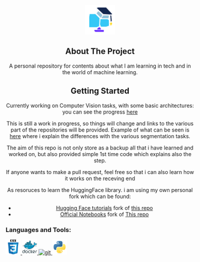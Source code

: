 
<!-- PROJECT LOGO -->
<br />
<div align="center">
  <a href="https://github.com/github_username/repo_name">
    <img src="icons-machine-learning-64.png" alt="Logo" width="80" height="80">
  </a>


<!-- ABOUT THE PROJECT -->
## About The Project

A personal repository for contents about what I am learning in tech and in the world of machine learning. 

<!-- GETTING STARTED -->
## Getting Started

Currently working on Computer Vision tasks, with some basic architectures: you can see the progress [here](learn_anything/ComputerVision/README.md)

This is still a work in progress, so things will change and links to the various part of the repositories will be provided. Example of what can be seen is [here](learn_anything/Segmentation/README.md) where i explain the differences with the various segmentation tasks. 

The aim of this repo is not only store as a backup all that i have learned and worked on, but also provided simple 1st time code which explains also the step. 

If anyone wants to make a pull request, feel free so that i can also learn how it works on the receving end

As resoruces to learn the HuggingFace library. i am using my own personal fork which can be found: 

* [Hugging Face tutorials](https://github.com/iltranqui/Transformers-Tutorials-raptor) fork of [this repo](https://github.com/NielsRogge/Transformers-Tutorials)
* [Official Notebooks](https://github.com/iltranqui/notebookshf) fork of [This repo](https://github.com/huggingface/notebooks)


<h3 align="left">Languages and Tools:</h3>
<p align="left">
</a> <a href="https://www.w3schools.com/css/" target="_blank">
<img src="https://raw.githubusercontent.com/devicons/devicon/master/icons/css3/css3-original-wordmark.svg" alt="css3" width="40" height="40"/> 
</a> <a href="https://www.docker.com/" target="_blank"> <img src="https://raw.githubusercontent.com/devicons/devicon/master/icons/docker/docker-original-wordmark.svg" alt="docker" width="40" height="40"/> </a>
<a href="https://git-scm.com/" target="_blank"> <img src="https://www.vectorlogo.zone/logos/git-scm/git-scm-icon.svg" alt="git" width="40" height="40"/> </a> 
<a href="https://www.python.org" target="_blank"> <img src="https://raw.githubusercontent.com/devicons/devicon/master/icons/python/python-original.svg" alt="python" width="40" height="40"/> </a> 
